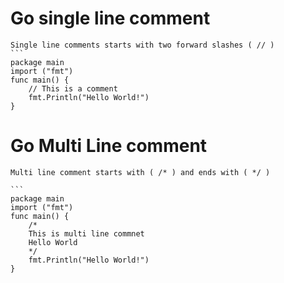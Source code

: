 # Go single line comment
    Single line comments starts with two forward slashes ( // )
    ```
    package main
    import ("fmt")
    func main() {
        // This is a comment
        fmt.Println("Hello World!")
    }

# Go Multi Line comment
    Multi line comment starts with ( /* ) and ends with ( */ )

    ```
    package main
    import ("fmt")
    func main() {
        /*
        This is multi line commnet
        Hello World
        */
        fmt.Println("Hello World!")
    }
    
 